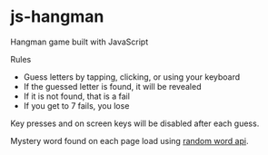 # js-hangman

Hangman game built with JavaScript

Rules

- Guess letters by tapping, clicking, or using your keyboard
- If the guessed letter is found, it will be revealed
- If it is not found, that is a fail
- If you get to 7 fails, you lose

Key presses and on screen keys will be disabled after each guess.

Mystery word found on each page load using <a href="https://random-word-api.vercel.app/" target="_blank"> random word api</a>.
